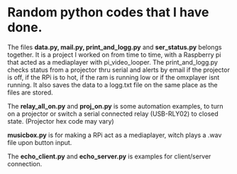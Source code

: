 <h1>Random python codes that I have done.</h1>


The files <b>data.py, mail.py, print_and_logg.py</b> and <b>ser_status.py</b> belongs together.
It is a project I worked on from time to time, with a Raspberry pi that acted as a mediaplayer with pi_video_looper.
The print_and_logg.py checks status from a projector thru serial and alerts by email if the projector is off, if the RPi is to hot, if the ram is running low or if the omxplayer isnt running.
It also saves the data to a logg.txt file on the same place as the files are stored.

The <b>relay_all_on.py</b> and <b>proj_on.py</b> is some automation examples, to turn on a projector or switch a serial connected relay (USB-RLY02) to closed state. (Projector hex code may vary)

<b>musicbox.py</b> is for making a RPi act as a mediaplayer, witch plays a .wav file upon button input.

The <b>echo_client.py</b> and <b>echo_server.py</b> is examples for client/server connection.
